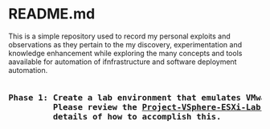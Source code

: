 # README.md

This is a simple repository used to record my personal exploits and observations as they pertain to the
my discovery, experimentation and knowledge enhancement while exploring the many concepts and tools aavailable
for automation of ifnfrastructure and software deployment automation. 

<pre>
<h3><strong>Phase 1: Create a lab environment that emulates VMware ESXi and vSphere Server deployments</strong>
         Please review the <a href="https://github.com/kschoultz/automation-discovery/blob/main/Project-VSphere-ESXi-Lab-Build.md">Project-VSphere-ESXi-Lab-Build.md </a> document for the step-by-step
         details of how to accomplish this.
</h3>
</pre>
